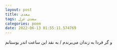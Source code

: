 ```yaml
---
layout: post
title: سعدی
tags: سعدی غزل
categories: poem
date: 2022-06-13 01:55:11.574769
---
```


و گر فردا به زندان می‌برندم / به نقد این ساعت اندر بوستانم